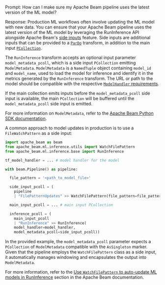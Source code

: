 Prompt:
How can I make sure my Apache Beam pipeline uses the latest version of the ML model?

Response:
Production ML workflows often involve updating the ML model with new data. You can ensure that your Apache Beam pipeline uses the latest version of the ML model by leveraging the RunInference API alongside Apache Beam's [side inputs](https://beam.apache.org/documentation/programming-guide/#side-inputs) feature. Side inputs are additional inputs that can be provided to a [`ParDo`](https://beam.apache.org/documentation/programming-guide/#pardo) transform, in addition to the main input [`PCollection`](https://beam.apache.org/documentation/basics/#pcollection).

The `RunInference` transform accepts an optional input parameter `model_metadata_pcoll`, which is a side input `PCollection` emitting `ModelMetadata`. `ModelMetadata` is a `NamedTuple` object containing `model_id` and `model_name`, used to load the model for inference and identify it in the metrics generated by the `RunInference` transform. The URL or path to the model should be compatible with the respective [`ModelHandler` requirements](https://beam.apache.org/documentation/ml/about-ml/#modify-a-python-pipeline-to-use-an-ml-model).

If the main collection emits inputs before the `model_metadata_pcoll` side input is available, the main `PCollection` will be buffered until the `model_metadata_pcoll` side input is emitted.

For more information on `ModelMetadata`, refer to the [Apache Beam Python SDK documentation](https://beam.apache.org/releases/pydoc/current/apache_beam.ml.inference.base.html#apache_beam.ml.inference.base.ModelMetadata).

A common approach to model updates in production is to use a `FileWatchPattern` as a side input:

```python
import apache_beam as beam
from apache_beam.ml.inference.utils import WatchFilePattern
from apache_beam.ml.inference.base import RunInference

tf_model_handler = ... # model handler for the model

with beam.Pipeline() as pipeline:

  file_pattern = '<path_to_model_file>'

  side_input_pcoll = (
    pipeline
    | "FilePatternUpdates" >> WatchFilePattern(file_pattern=file_pattern))

  main_input_pcoll = ... # main input PCollection

  inference_pcoll = (
    main_input_pcoll
    | "RunInference" >> RunInference(
    model_handler=model_handler,
    model_metadata_pcoll=side_input_pcoll))
```

In the provided example, the `model_metadata_pcoll` parameter expects a `PCollection` of `ModelMetadata` compatible with the `AsSingleton` marker. Given that the pipeline employs the `WatchFilePattern` class as a side input, it automatically manages windowing and encapsulates the output into `ModelMetadata`.

For more information, refer to the [Use `WatchFilePattern` to auto-update ML models in RunInference](https://beam.apache.org/documentation/ml/side-input-updates/) section in the Apache Beam documentation.
